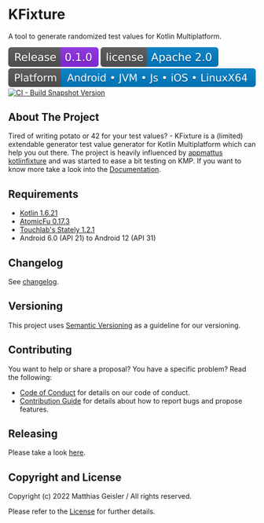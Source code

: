 # KFixture
A tool to generate randomized test values for Kotlin Multiplatform.

[![Latest release](https://raw.githubusercontent.com/bitPogo/kfixture/main/docs/src/assets/badge-release-latest.svg)](https://github.com/bitPogo/kfixture/releases)
[![License](https://raw.githubusercontent.com/bitPogo/kfixture/main/docs/src/assets/badge-license.svg)](https://github.com/bitPogo/kfixture/blob/main/LICENSE)
[![Platforms](https://raw.githubusercontent.com/bitPogo/kfixture/main/docs/src/assets/badge-platform-support.svg)](https://github.com/bitPogo/kfixture/blob/main/docs/src/assets/badge-platform-support.svg)
[![CI - Build Snapshot Version](https://github.com/bitPogo/kfixture/actions/workflows/ci-latest-version.yml/badge.svg)](https://github.com/bitPogo/kfixture/actions/workflows/ci-latest-version.yml/badge.svg)

## About The Project
Tired of writing potato or 42 for your test values? - KFixture is a (limited) extendable generator test value generator for Kotlin Multiplatform which can help you out there.
The project is heavily influenced by [appmattus kotlinfixture](https://github.com/appmattus/kotlinfixture) and was started to ease a bit testing on KMP.
If you want to know more take a look into the [Documentation](https://bitpogo.github.io/kfixture/).

## Requirements

* [Kotlin 1.6.21](https://kotlinlang.org/docs/releases.html)
* [AtomicFu 0.17.3](https://github.com/Kotlin/kotlinx.atomicfu)
* [Touchlab's Stately 1.2.1](https://github.com/touchlab/Stately)
* Android 6.0 (API 21) to Android 12 (API 31)

## Changelog

See [changelog](https://github.com/bitPogo/kfixture/blob/main/CHANGELOG.md).

## Versioning

This project uses [Semantic Versioning](http://semver.org/) as a guideline for our versioning.

## Contributing

You want to help or share a proposal? You have a specific problem? Read the following:

* [Code of Conduct](https://github.com/bitPogo/kfixture/blob/main/CODE_OF_CONDUCT.md) for details on our code of conduct.
* [Contribution Guide](https://github.com/bitPogo/kfixture/blob/main/CONTRIBUTING.md) for details about how to report bugs and propose features.

## Releasing

Please take a look [here](https://github.com/bitPogo/kfixture/tree/main/docs/src/development/releasing.md).

## Copyright and License

Copyright (c) 2022 Matthias Geisler / All rights reserved.

Please refer to the [License](https://github.com/bitPogo/kfixture/blob/main/LICENSE) for further details.
